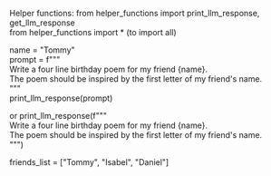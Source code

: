 Helper functions: from helper_functions import print_llm_response, get_llm_response<br>
from helper_functions import * (to import all)<br>

name = "Tommy"<br>
prompt = f"""<br>
Write a four line birthday poem for my friend {name}. <br>
The poem should be inspired by the first letter of my friend's name.<br>
"""<br>
print_llm_response(prompt)<br>

or print_llm_response(f"""<br>
Write a four line birthday poem for my friend {name}. <br>
The poem should be inspired by the first letter of my friend's name.<br>
""")<br>

friends_list = ["Tommy", "Isabel", "Daniel"]<br>

